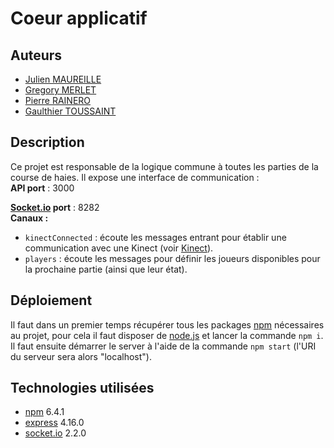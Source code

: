 # Coeur applicatif

## Auteurs

* [Julien MAUREILLE](julien.maureille@live.fr)
* [Gregory MERLET](gregory.merlet@outlook.fr)
* [Pierre RAINERO](pierre.rainero@hotmail.fr)
* [Gaulthier TOUSSAINT](gaulthiertoussaint@gmail.com)

## Description

Ce projet est responsable de la logique commune à toutes les parties de la course de haies. Il expose une interface de communication :  
**API port** : 3000  

**[Socket.io](https://socket.io/) port** : 8282  
**Canaux :**  

* `kinectConnected` : écoute les messages entrant pour établir une communication avec une Kinect (voir [Kinect](../kinect)).
* `players` : écoute les messages pour définir les joueurs disponibles pour la prochaine partie (ainsi que leur état).

## Déploiement

Il faut dans un premier temps récupérer tous les packages [npm](https://www.npmjs.com/) nécessaires au projet, pour cela il faut disposer de [node.js](https://nodejs.org/en/) et lancer la commande `npm i`.  
Il faut ensuite démarrer le server à l'aide de la commande `npm start` (l'URI du serveur sera alors "localhost").

## Technologies utilisées

* [npm](https://www.npmjs.com/) 6.4.1
* [express](https://expressjs.com/fr/) 4.16.0
* [socket.io](https://socket.io/) 2.2.0